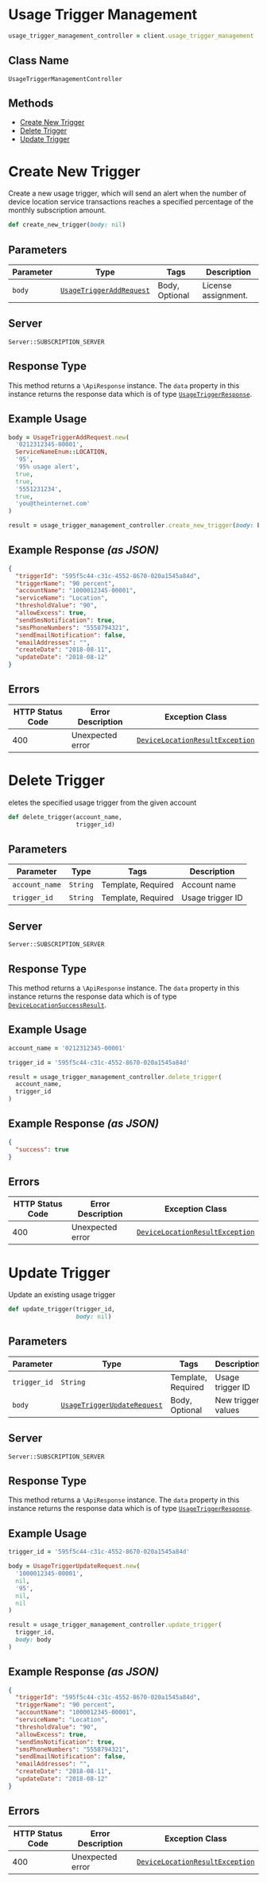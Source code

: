 # Usage Trigger Management

```ruby
usage_trigger_management_controller = client.usage_trigger_management
```

## Class Name

`UsageTriggerManagementController`

## Methods

* [Create New Trigger](../../doc/controllers/usage-trigger-management.md#create-new-trigger)
* [Delete Trigger](../../doc/controllers/usage-trigger-management.md#delete-trigger)
* [Update Trigger](../../doc/controllers/usage-trigger-management.md#update-trigger)


# Create New Trigger

Create a new usage trigger, which will send an alert when the number of device location service transactions reaches a specified percentage of the monthly subscription amount.

```ruby
def create_new_trigger(body: nil)
```

## Parameters

| Parameter | Type | Tags | Description |
|  --- | --- | --- | --- |
| `body` | [`UsageTriggerAddRequest`](../../doc/models/usage-trigger-add-request.md) | Body, Optional | License assignment. |

## Server

`Server::SUBSCRIPTION_SERVER`

## Response Type

This method returns a `\ApiResponse` instance. The `data` property in this instance returns the response data which is of type [`UsageTriggerResponse`](../../doc/models/usage-trigger-response.md).

## Example Usage

```ruby
body = UsageTriggerAddRequest.new(
  '0212312345-00001',
  ServiceNameEnum::LOCATION,
  '95',
  '95% usage alert',
  true,
  true,
  '5551231234',
  true,
  'you@theinternet.com'
)

result = usage_trigger_management_controller.create_new_trigger(body: body)
```

## Example Response *(as JSON)*

```json
{
  "triggerId": "595f5c44-c31c-4552-8670-020a1545a84d",
  "triggerName": "90 percent",
  "accountName": "1000012345-00001",
  "serviceName": "Location",
  "thresholdValue": "90",
  "allowExcess": true,
  "sendSmsNotification": true,
  "smsPhoneNumbers": "5558794321",
  "sendEmailNotification": false,
  "emailAddresses": "",
  "createDate": "2018-08-11",
  "updateDate": "2018-08-12"
}
```

## Errors

| HTTP Status Code | Error Description | Exception Class |
|  --- | --- | --- |
| 400 | Unexpected error | [`DeviceLocationResultException`](../../doc/models/device-location-result-exception.md) |


# Delete Trigger

eletes the specified usage trigger from the given account

```ruby
def delete_trigger(account_name,
                   trigger_id)
```

## Parameters

| Parameter | Type | Tags | Description |
|  --- | --- | --- | --- |
| `account_name` | `String` | Template, Required | Account name |
| `trigger_id` | `String` | Template, Required | Usage trigger ID |

## Server

`Server::SUBSCRIPTION_SERVER`

## Response Type

This method returns a `\ApiResponse` instance. The `data` property in this instance returns the response data which is of type [`DeviceLocationSuccessResult`](../../doc/models/device-location-success-result.md).

## Example Usage

```ruby
account_name = '0212312345-00001'

trigger_id = '595f5c44-c31c-4552-8670-020a1545a84d'

result = usage_trigger_management_controller.delete_trigger(
  account_name,
  trigger_id
)
```

## Example Response *(as JSON)*

```json
{
  "success": true
}
```

## Errors

| HTTP Status Code | Error Description | Exception Class |
|  --- | --- | --- |
| 400 | Unexpected error | [`DeviceLocationResultException`](../../doc/models/device-location-result-exception.md) |


# Update Trigger

Update an existing usage trigger

```ruby
def update_trigger(trigger_id,
                   body: nil)
```

## Parameters

| Parameter | Type | Tags | Description |
|  --- | --- | --- | --- |
| `trigger_id` | `String` | Template, Required | Usage trigger ID |
| `body` | [`UsageTriggerUpdateRequest`](../../doc/models/usage-trigger-update-request.md) | Body, Optional | New trigger values |

## Server

`Server::SUBSCRIPTION_SERVER`

## Response Type

This method returns a `\ApiResponse` instance. The `data` property in this instance returns the response data which is of type [`UsageTriggerResponse`](../../doc/models/usage-trigger-response.md).

## Example Usage

```ruby
trigger_id = '595f5c44-c31c-4552-8670-020a1545a84d'

body = UsageTriggerUpdateRequest.new(
  '1000012345-00001',
  nil,
  '95',
  nil,
  nil
)

result = usage_trigger_management_controller.update_trigger(
  trigger_id,
  body: body
)
```

## Example Response *(as JSON)*

```json
{
  "triggerId": "595f5c44-c31c-4552-8670-020a1545a84d",
  "triggerName": "90 percent",
  "accountName": "1000012345-00001",
  "serviceName": "Location",
  "thresholdValue": "90",
  "allowExcess": true,
  "sendSmsNotification": true,
  "smsPhoneNumbers": "5558794321",
  "sendEmailNotification": false,
  "emailAddresses": "",
  "createDate": "2018-08-11",
  "updateDate": "2018-08-12"
}
```

## Errors

| HTTP Status Code | Error Description | Exception Class |
|  --- | --- | --- |
| 400 | Unexpected error | [`DeviceLocationResultException`](../../doc/models/device-location-result-exception.md) |

